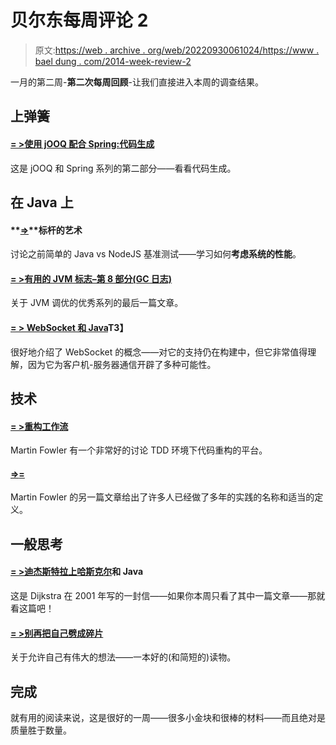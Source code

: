 # 贝尔东每周评论 2

> 原文:[https://web . archive . org/web/20220930061024/https://www . bael dung . com/2014-week-review-2](https://web.archive.org/web/20220930061024/https://www.baeldung.com/2014-week-review-2)

一月的第二周-**第二次每周回顾**-让我们直接进入本周的调查结果。

## **上弹簧**

#### **[= >使用 jOOQ 配合 Spring:代码生成](https://web.archive.org/web/20220521211154/http://www.petrikainulainen.net/programming/jooq/using-jooq-with-spring-code-generation "jOOQ with Spring")**

这是 jOOQ 和 Spring 系列的第二部分——看看代码生成。

## **在 Java 上**

#### **[=>](https://web.archive.org/web/20220521211154/http://blog.octo.com/en/the-art-of-benchmarking/ "How to tune your system!")**标杆的艺术

讨论之前简单的 Java vs NodeJS 基准测试——学习如何**考虑系统的性能**。

#### **[= >有用的 JVM 标志–第 8 部分(GC 日志)](https://web.archive.org/web/20220521211154/https://blog.codecentric.de/en/2014/01/useful-jvm-flags-part-8-gc-logging/ "GC and logging GC activity")**

关于 JVM 调优的优秀系列的最后一篇文章。

#### **[= > WebSocket 和 Java](https://web.archive.org/web/20220521211154/http://techblog.bozho.net/?p=1271 "Intro to WebSocket")T3】**

很好地介绍了 WebSocket 的概念——对它的支持仍在构建中，但它非常值得理解，因为它为客户机-服务器通信开辟了多种可能性。

## **技术**

#### **[= >重构工作流](https://web.archive.org/web/20220521211154/http://martinfowler.com/articles/workflowsOfRefactoring/ "On Refactoring")**

Martin Fowler 有一个非常好的讨论 TDD 环境下代码重构的平台。

#### [**=>**=](https://web.archive.org/web/20220521211154/http://martinfowler.com/bliki/BranchByAbstraction.html)

Martin Fowler 的另一篇文章给出了许多人已经做了多年的实践的名称和适当的定义。

## **一般思考**

#### **[= >迪杰斯特拉上哈斯克尔](https://web.archive.org/web/20220521211154/http://chrisdone.com/posts/dijkstra-haskell-java "Haskell or Java for CS101?")和 Java**

这是 Dijkstra 在 2001 年写的一封信——如果你本周只看了其中一篇文章——那就看这篇吧！

#### **[= >别再把自己劈成碎片](https://web.archive.org/web/20220521211154/http://blog.asmartbear.com/stop-chopping-to-pieces.html "On Keeping Healthy")**

关于允许自己有伟大的想法——一本好的(和简短的)读物。

## **完成**

就有用的阅读来说，这是很好的一周——很多小金块和很棒的材料——而且绝对是质量胜于数量。